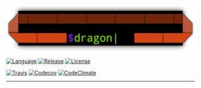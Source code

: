 
<p align="center"><img src="doc/dragon.png" width="512" /></p>

[![Language][Language-img]][Language-url]
[![Release][Release-img]][Release-url]
[![License][License-img]][License-url]

[![Travis][Travis-img]][Travis-url]
[![Codecov][Codecov-img]][Codecov-url]
[![CodeClimate][CodeClimate-img]][CodeClimate-url]

---

[Dragon-img]: doc/dragon.png

[Language-img]: https://img.shields.io/badge/language-Go-d65d0e.svg?style=flat-square
[Language-url]: https://golang.org
[Release-img]: https://img.shields.io/github/release/dawikur/dragon.svg?style=flat-square
[Release-url]: https://github.com/dawikur/dragon/releases
[License-img]: https://img.shields.io/github/license/dawikur/dragon.svg?style=flat-square
[License-url]: https://github.com/dawikur/dragon/blob/master/LICENSE

[Travis-img]: https://img.shields.io/travis/dawikur/dragon.svg?style=flat-square
[Travis-url]: https://travis-ci.org/dawikur/dragon/
[Codecov-img]: https://img.shields.io/codecov/c/github/dawikur/dragon.svg?style=flat-square
[Codecov-url]: https://codecov.io/gh/dawikur/dragon/
[CodeClimate-img]: https://img.shields.io/codeclimate/issues/github/dawikur/dragon.svg?style=flat-square
[CodeClimate-url]: https://codeclimate.com/github/dawikur/dragon/
